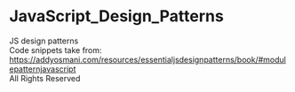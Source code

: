 # JavaScript_Design_Patterns
JS design patterns
<br>
Code snippets take from:
<br>
https://addyosmani.com/resources/essentialjsdesignpatterns/book/#modulepatternjavascript
<br>
All Rights Reserved
